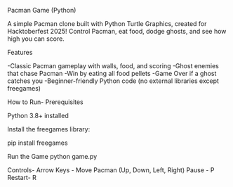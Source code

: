 Pacman Game (Python)

A simple Pacman clone built with Python Turtle Graphics, created for Hacktoberfest 2025!
Control Pacman, eat food, dodge ghosts, and see how high you can score. 

Features

-Classic Pacman gameplay with walls, food, and scoring
-Ghost enemies that chase Pacman
-Win by eating all food pellets
-Game Over if a ghost catches you
-Beginner-friendly Python code (no external libraries except freegames)

How to Run-
Prerequisites

Python 3.8+ installed

Install the freegames library:

pip install freegames

Run the Game
python game.py

Controls-
Arrow Keys - Move Pacman (Up, Down, Left, Right)
Pause - P
Restart- R
